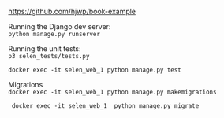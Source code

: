 https://github.com/hjwp/book-example

Running the Django dev server:<br/>
```python manage.py runserver```

Running the unit tests:<br/>
```p3 selen_tests/tests.py```<br/>

```docker exec -it selen_web_1 python manage.py test```

Migrations<br/>
```docker exec -it selen_web_1 python manage.py makemigrations```<br/>

``` docker exec -it selen_web_1  python manage.py migrate```